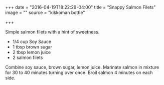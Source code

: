 +++
date = "2016-04-19T18:22:29-04:00"
title = "Snappy Salmon Filets"
image = ""
source = "kikkoman bottle"

+++

Simple salmon filets with a hint of sweetness.
<!--more-->

* 1/4 cup Soy Sauce
* 1 tbsp brown sugar
* 2 tbsp lemon juice
* 2 salmon filets

Combine soy sauce, brown sugar, lemon juice. Marinate salmon in mixture for 30
to 40 minutes turning over once. Broil salmon 4 minutes on each side.
